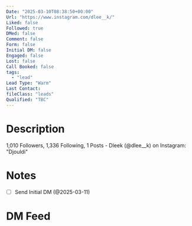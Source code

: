 ```yaml
---
Date: "2025-03-10T08:38:50+00:00"
Url: "https://www.instagram.com/dlee__k/"
Liked: false
Followed: true
DMed: false
Comment: false
Form: false
Initial DM: false
Engaged: false
Lost: false
Call Booked: false
tags:
  - "lead"
Lead Type: "Warm"
Last Contact:
fileClass: "leads"
Qualified: "TBC"
---
```

# Description
1,010 Followers, 1,336 Following, 1 Posts - Dleek (@dlee__k) on Instagram: "Djouldi"
# Notes
- [ ] Send Initial DM (@2025-03-11)
# DM Feed